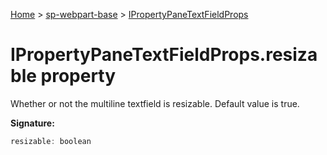 <!-- docId=sp-webpart-base.ipropertypanetextfieldprops.resizable -->

[Home](./index.md) &gt; [sp-webpart-base](./sp-webpart-base.md) &gt; [IPropertyPaneTextFieldProps](./sp-webpart-base.ipropertypanetextfieldprops.md)

# IPropertyPaneTextFieldProps.resizable property

Whether or not the multiline textfield is resizable. Default value is true.

**Signature:**
```javascript
resizable: boolean
```
